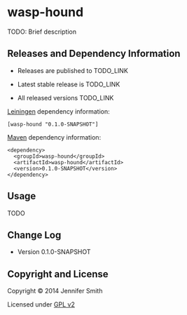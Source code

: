 # wasp-hound

TODO: Brief description



## Releases and Dependency Information

* Releases are published to TODO_LINK

* Latest stable release is TODO_LINK

* All released versions TODO_LINK

[Leiningen] dependency information:

    [wasp-hound "0.1.0-SNAPSHOT"]

[Maven] dependency information:

    <dependency>
      <groupId>wasp-hound</groupId>
      <artifactId>wasp-hound</artifactId>
      <version>0.1.0-SNAPSHOT</version>
    </dependency>

[Leiningen]: http://leiningen.org/
[Maven]: http://maven.apache.org/



## Usage

TODO



## Change Log

* Version 0.1.0-SNAPSHOT



## Copyright and License

Copyright © 2014 Jennifer Smith

Licensed under [GPL v2](license.txt)

